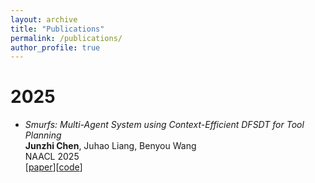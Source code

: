 ```yaml
---
layout: archive
title: "Publications"
permalink: /publications/
author_profile: true
---
```


2025
======
- *Smurfs: Multi-Agent System using Context-Efficient DFSDT for Tool Planning*<br>
  **Junzhi Chen**, Juhao Liang, Benyou Wang<br>
  NAACL 2025<br>
  [[paper](https://aclanthology.org/2025.naacl-long.169/)][[code](https://github.com/FreedomIntelligence/Smurfs)]

